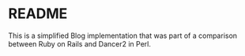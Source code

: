 # README

This is a simplified Blog implementation that was part of a comparison between Ruby on Rails
and Dancer2 in Perl.
